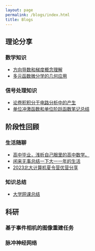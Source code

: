 ```yaml
---
layout: page
permalink: /blogs/index.html
title: Blogs
---
```

## 理论分享
### 数学知识
- [方向导数和梯度概念理解](https://zhuanlan.zhihu.com/p/363358887)<br>
- [多元函数微分学的几何应用](https://zhuanlan.zhihu.com/p/364335070)<br>

### 信号处理知识
- [论卷积积分于电路分析中的产生](https://zhuanlan.zhihu.com/p/368569705)<br>
- [单位冲激函数和单位阶跃函数笔记总结](https://zhuanlan.zhihu.com/p/368350900)<br>


## 阶段性回顾
### 生活随聊
- [高中毕业，浅析自己眼里的高中数学。](https://zhuanlan.zhihu.com/p/195637694)<br>
- [闲来无事总结一下大一一年的生活](https://zhuanlan.zhihu.com/p/405933723)<br>
- [2023北大计算机夏令营优营分享](https://chenkang455.github.io/blogs/summer_camp)<br>

### 知识总结
- [大学网课总结](https://www.zhihu.com/question/474709636/answer/2465569735)<br>

## 科研
### 基于事件相机的图像重建任务
### 脉冲神经网络

<script src="//cdn1.lncld.net/static/js/3.0.4/av-min.js"></script>
<script src='//unpkg.com/valine/dist/Valine.min.js'></script>
<div id="comment_blog"></div>

<script>
    var valine = new Valine();
    valine.init({
        el:'#comment_blog',
        appId:'wQZ0cGbJkMGHNxrBER4b003l-gzGzoHsz',
        appKey:'bNnjy1X8ZWD3c5bC2OJTNmBW',
        notify:true,
        path: '/post/jekyll-%E6%B7%BB%E5%8A%A0-Valine_blog-%E8%AF%84%E8%AE%BA.html',
        placeholder:'Leave your comments here.'
    })
</script>
